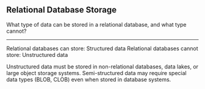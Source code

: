 ## Relational Database Storage

What type of data can be stored in a relational database, and what type cannot?

---

Relational databases can store: Structured data
Relational databases cannot store: Unstructured data

Unstructured data must be stored in non-relational databases, data lakes, or large object storage systems. Semi-structured data may require special data types (BLOB, CLOB) even when stored in database systems.

